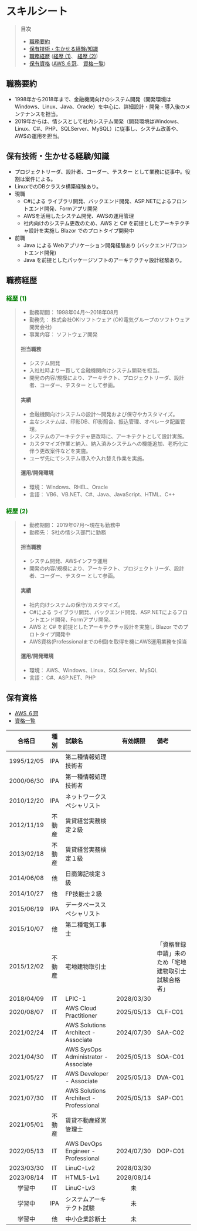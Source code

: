 # スキルシート

> **目次**
> - [職務要約](#職務要約)
> - [保有技術・生かせる経験/知識](#保有技術・生かせる経験/知識)
> - [職務経歴](#職務経歴) ([経歴 (1)](#経歴-(1))、 [経歴 (2)](#経歴-(2)))
> - [保有資格](#保有資格) ([AWS ６冠](https://www.credly.com/users/tomokuni-sekiya/badges)、  [資格一覧](https://1drv.ms/x/s!AhO5VeFzguBkgZVR9KpNu_DoO_I07w?e=JndUzP))


## 職務要約
- 1998年から2018年まで、金融機関向けのシステム開発（開発環境はWindows、Linux、Java、Oracle）を中心に、詳細設計・開発・導入後のメンテナンスを担当。
- 2019年からは、情シスとして社内システム開発（開発環境はWindows、Linux、C#、PHP、SQLServer、MySQL）に従事し、システム改善や、AWSの運用を担当。


## 保有技術・生かせる経験/知識
- プロジェクトリーダ、設計者、コーダー、テスター として業務に従事中。役割は案件による。
- LinuxでのDBクラスタ構築経験あり。
- 現職
  - C#による ライブラリ開発、バックエンド開発、ASP.NETによるフロントエンド開発、Formアプリ開発
  - AWSを活用したシステム開発、AWSの運用管理
  - 社内向けのシステム更改のため、AWS と C# を前提としたアーキテクチャ設計を実施し Blazor でのプロトタイプ開発中
- 前職
  - Java による Webアプリケーション開発経験あり (バックエンド/フロントエンド開発)
  - Java を前提としたパッケージソフトのアーキテクチャ設計経験あり。

## 職務経歴
### <span style="color: Green">経歴 (1)</span>
> - 勤務期間： 1998年04月～2018年08月
> - 勤務先： 株式会社OKIソフトウェア (OKI電気グループのソフトウェア開発会社)
> - 事業内容： ソフトウェア開発
> #### 担当職務
> - システム開発 
> - 入社社時より一貫して金融機関向けシステム開発を担当。
> - 開発の内容/規模により、アーキテクト、プロジェクトリーダ、設計者、コーダー、テスター として参画。 
> #### 実績 
> - 金融機関向けシステムの設計～開発および保守やカスタマイズ。
> - 主なシステムは、印影DB、印影照合、振込管理、オペレータ配置管理。
> - システムのアーキテクチャ更改時に、アーキテクトとして設計実施。
> - カスタマイズ作業と納入、納入済みシステムへの機能追加、老朽化に伴う更改案件などを実施。 
> - ユーザ先にてシステム導入や入れ替え作業を実施。 
> #### 運用/開発環境 
> - 環境： Windows、RHEL、Oracle 
> - 言語： VB6、VB.NET、C#、Java、JavaScript、HTML、C++ 


### <font color="Green">経歴 (2)</font>
> - 勤務期間： 2019年07月～現在も勤務中
> - 勤務先： S社の情シス部門に勤務
> #### 担当職務
> - システム開発、AWSインフラ運用
> - 開発の内容/規模により、アーキテクト、プロジェクトリーダ、設計者、コーダー、テスター として参画。 
> #### 実績
> - 社内向けシステムの保守/カスタマイズ。
> - C#による ライブラリ開発、バックエンド開発、ASP.NETによるフロントエンド開発、Formアプリ開発。
> - AWS と C# を前提としたアーキテクチャ設計を実施し Blazor でのプロトタイプ開発中
> - AWS資格(Professionalまでの6個)を取得を機にAWS運用業務を担当
> #### 運用/開発環境
> - 環境： AWS、Windows、Linux、SQLServer、MySQL 
> - 言語： C#、ASP.NET、PHP


## 保有資格
- [AWS ６冠](https://www.credly.com/users/tomokuni-sekiya/badges)
- [資格一覧](https://1drv.ms/x/s!AhO5VeFzguBkgZVR9KpNu_DoO_I07w?e=JndUzP)  

|合格日|種別|試験名|有効期限|備考|
|:--:|:--:|:--|:--:|:--|
|1995/12/05|IPA|第二種情報処理技術者|||
|2000/06/30|IPA|第一種情報処理技術者|||
|2010/12/20|IPA|ネットワークスペシャリスト||
|2012/11/19|不動産|賃貸経営実務検定２級|||
|2013/02/18|不動産|賃貸経営実務検定１級|||
|2014/06/08|他|日商簿記検定３級|||
|2014/10/27|他|FP技能士２級|||
|2015/06/19|IPA|データベーススペシャリスト|||
|2015/10/07|他|第二種電気工事士|||
|2015/12/02|不動産|宅地建物取引士||「資格登録申請」未のため「宅地建物取引士試験合格者」|
|2018/04/09|IT|LPIC-1|2028/03/30||
|2020/08/07|IT|AWS Cloud Practitioner|2025/05/13|CLF-C01|
|2021/02/24|IT|AWS Solutions Architect - Associate|2024/07/30|SAA-C02|
|2021/04/30|IT|AWS SysOps Administrator - Associate|2025/05/13|SOA-C01|
|2021/05/27|IT|AWS Developer - Associate|2025/05/13|DVA-C01|
|2021/07/30|IT|AWS Solutions Architect - Professional|2025/05/13|SAP-C01|
|2021/05/01|不動産|賃貸不動産経営管理士||
|2022/05/13|IT|AWS DevOps Engineer - Professional|2024/07/30|DOP-C01|
|2023/03/30|IT|LinuC-Lv2|2028/03/30||
|2023/08/14|IT|HTML5-Lv1|2028/08/14||
|学習中|IT|LinuC-Lv3|未||
|学習中|IPA|システムアーキテクト試験|未||
|学習中|他|中小企業診断士|未||
